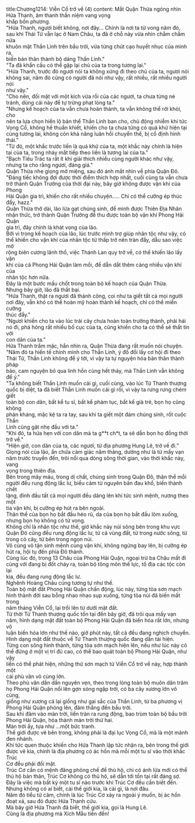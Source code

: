 title:Chương1214: Viễn Cổ trở về (4)
content:
Mắt Quận Thừa ngóng nhìn Hứa Thanh, âm thanh thần niệm vang vọng<br>khắp bốn phương.<br>"Hứa Thanh, ngươi biết không, nơi đây... Chính là nơi ta tử vong năm đó,<br>sau khi Thái Tử vẫn lạc ở Nam Châu, ta đã ở chỗ này vừa nhìn chằm chằm nửa<br>khuôn mặt Thần Linh trên bầu trời, vừa từng chút cạo huyết nhục của mình ra,<br>biến bản thân thành bộ dáng Thần Linh."<br>"Ta đã khẩn cầu có thể gặp lại chủ của ta trong tương lai."<br>"Hứa Thanh, trước đó ngươi nói ta không xứng đi theo chủ của ta, ngươi nói<br>không sai, năm đó cũng có người đã nói như vậy, rất nhiều, rất nhiều người nói<br>như vậy."<br>"Cho nên, đối mặt với một kích vừa rồi của các ngươi, ta chưa từng né<br>tránh, dùng cái này để tự trừng phạt lòng ta."<br>"Nhưng kế hoạch của ta vẫn chưa hoàn thành, ta vẫn không thể rời khỏi, cho<br>nên ta lựa chọn hiển lộ bản thể Thần Linh ban cho, chủ động nhiễm khí tức<br>Vọng Cổ, không hề thuần khiết, khiến cho ta chưa từng có quá khứ hiện tại<br>cùng tương lai, không còn khả năng luân hồi chuyển thế, bị cố định hình thái.”<br>"Từ đó, một khắc trước liền là quá khứ của ta, một khắc này chính là hiện<br>tại của ta, trong nháy mắt tiếp theo liền là tương lai của ta."<br>"Bạch Tiêu Trác ta rất ít khi giải thích nhiều cùng người khác như vậy,<br>nhưng ta cho rằng ngươi, đáng giá."<br>Quận Thừa nhẹ giọng mở miệng, sau đó ánh mắt nhìn về phía Quận Đô.<br>"Đáng tiếc không đợi được thời điểm thích hợp nhất, cuối cùng ta vẫn chưa<br>trở thành Quận Trưởng của thời đại này, bây giờ không được vận khí của Phong<br>Hải Quận gia trì, khiến cho rất nhiều chuyện..... Chỉ có thể cưỡng ép thúc<br>đẩy, hazz."<br>Quận Thừa thở dài, lão lừa gạt chúng sinh, để mình được Thiên Địa Nhân<br>nhận thức, trở thành Quận Trưởng để thu được toàn bộ vận khí Phong Hải Quận<br>gia trì, đây chính là khát vọng của lão.<br>Bởi vì trong kế hoạch của lão, lúc trước mình trợ giúp nhân tộc như vậy, có<br>thể khiến cho vận khí của nhân tộc từ thấp trở nên tràn đầy, dẫu sao việc mở<br>rộng biên cương lãnh thổ, việc Thánh Lan quy trở về, có thể khiến lão lấy vận<br>khí của cả Phong Hải Quận làm mồi, để dẫn dắt thêm càng nhiều vận khí của<br>nhân tộc hơn nữa.<br>Đây là một bước mấu chốt trong toàn bộ kế hoạch của Quận Thừa.<br>Nhưng bây giờ, lão đã thất bại.<br>"Hứa Thanh, thật ra ngươi đã thành công, coi như ta giết tất cả mọi người<br>nơi đây, vẫn khó có thể hoàn mỹ hoàn thành kế hoạch, chỉ có thể miễn cưỡng<br>thúc đẩy."<br>"Ngươi khiến cho ta vào lúc trái cây chưa hoàn toàn trưởng thành, phải hái<br>nó đi, phá hỏng rất nhiều bố cục của ta, cũng khiến cho ta có thể sẽ thất tín với<br>con dân của ta.”<br>Hứa Thanh trầm mặc, hắn nhìn ra, Quận Thừa đang rất muốn nói chuyện.<br>"Năm đó ta hiến tế chính mình cho Thần Linh, ý đồ đổi lấy cơ hội đi theo<br>Thái Tử, Thần Linh không để ý tới, vì vậy ta tự nguyện hóa bản thân thành pháp<br>bảo, cam nguyện bỏ qua linh hồn cùng hết thảy, mà Thần Linh vẫn không để ý."<br>"Ta không biết Thần Linh muốn cái gì, cuối cùng, vào lúc Tử Thanh thượng<br>quốc bị diệt, ta đã biết Thần Linh muốn cái gì rồi, vì vậy ta rưng rưng chém giết<br>toàn bộ con dân, bất kể tu sĩ, bất kể phàm tục, bất kể già trẻ, bọn họ cũng không<br>phản kháng, mặc kệ ta ra tay, sau khi ta giết một đám chúng sinh, rốt cuộc Thần<br>Linh cũng gật nhẹ đầu với ta."<br>"Khi đó, ta hứa hẹn với con dân mà ta g**t ch*t, ta sẽ dẫn bọn họ đồng thời<br>trở về."<br>"Hiện giờ, con dân của ta, các ngươi, từ địa phương Hung Lê, trở về đi.”<br>Giọng nói của lão, ẩn chứa cảm giác năm tháng, dường như là từ mấy vạn<br>năm trước truyền đến, trôi nổi qua dòng sông thời gian, vào thời khắc này, vang<br>vọng trong thiên địa.<br>Bên trong mây máu, trong dị chất, chúng sinh trong Quận Đô, thân thể mỗi<br>người đều rung động lắc lư, biểu cảm từ nguyên bản đau khổ, biến thành chết<br>lặng, đỉnh đầu tất cả mọi người đều dâng lên khí tức sinh mệnh, nương theo một<br>tia vận khí, bị cưỡng ép hút ra bên ngoài.<br>Thân thể của bọn họ bắt đầu héo rũ, da của bọn họ bắt đầu lõm xuống,<br>nhưng bọn họ không có tử vong.<br>Không chỉ là nhân tộc như thế, giờ khắc này núi sông bên trong khu vực<br>Quận Đô cũng đều rung động lắc lư, từ cả vùng đất, từ trong nước sông, từ<br>trong cỏ cây, từ bên trong ngọn núi.<br>Vô cùng vô tận sinh mệnh cùng vận khí, không ngừng bay lên, bị cưỡng ép<br>hút ra, hội tụ đến phía Đô thành.<br>Cùng lúc đó, trong 13 Châu của Phong Hải Quận, ngoại trừ ba Châu mất đi<br>cùng với đang bị đốt cháy ra, toàn bộ tông môn thế lực, tổ địa các tộc còn lại<br>kia, đều đang rung động lắc lư.<br>Nghênh Hoàng Châu cũng tương tự như thế.<br>Toàn bộ mặt đất Phong Hải Quận chấn động, lúc này, từng tòa sơn mạch<br>hình thành đời sau bỗng nhao nhao sụp xuống, từng tòa núi đã biến mất trong<br>năm tháng Viễn Cổ, lại trồi lên từ dưới mặt đất.<br>Từ thời Tử Thanh thượng quốc tồn tại đến bây giờ, đã trôi qua mấy vạn<br>năm, hình dạng mặt đất toàn bộ Phong Hải Quận đã biến hóa rất lớn, nhưng vô<br>luận biến hóa lớn như thế nào, giờ phút này, tất cả đều đang nghịch chuyển.<br>Hình dạng mặt đất thuộc về Tử Thanh thượng quốc đang dần tái hiện.<br>Từng con sông hình thành, từng tòa sơn mạch hiện lên, nếu như lúc này có<br>thể đứng ở một vị trí đủ cao, có thể bao quát toàn bộ Phong Hải Quận, như vậy<br>liền có thể phát hiện, những thứ sơn mạch từ Viễn Cổ trở về này, hợp thành một<br>cái phù văn vô cùng lớn.<br>Theo phù văn dần dần nguyên vẹn, theo trong lòng toàn bộ muôn dân trăm<br>họ Phong Hải Quận nổi lên gợn sóng ngập trời, có ba cây xương lớn vô cùng,<br>giống như xương cá lại giống như gai sắc của Thần Linh, từ ba phương vị<br>Phong Hải Quận phóng lên, đâm thẳng đến bầu trời.<br>Sau khi đâm vào màn trời, liền tràn ra rung động, bao trùm toàn bộ bầu trời<br>Phong Hải Quận, hóa thành màn trời thứ hai.<br>Màn trời ấy, tựa như …một bức tranh.<br>Thế giới được vẽ bên trong, không phải là đại lục Vọng Cổ, mà là một mảnh<br>đen nhánh.<br>Khí tức quen thuộc khiến cho Hứa Thanh lập tức nhận ra, bên trong thế giới<br>được vẽ kia, chính là địa phương có ác hồn mà mỗi một tu sĩ vào thời khắc Trúc<br>Cơ đều phải đối mặt.<br>Trúc Cơ cần có mệnh đăng phỏng chế để thủ hộ, chỉ có ánh lửa mới có thể<br>thủ hộ bản thân, Trúc Cơ không có thủ hộ, sẽ dẫn tới tồn tại rất đáng sợ.<br>Đây là việc mà bất kỳ một tu sĩ nào trước khi Trúc Cơ đều cần biết đến.<br>Nhưng không có ai biết, cái thế giới kia, là cái gì, là nơi đâu.<br>Năm đó tiểu tử câm, chính là lúc Trúc Cơ xảy ra ngoài ý muốn, bị ác hồn<br>đoạt xá, sau đó được Hứa Thanh cứu.<br>Mà bây giờ Hứa Thanh đã biết, thế giới kia, gọi là Hung Lê.<br>Cũng là địa phương mà Xích Mẫu tiến đến!